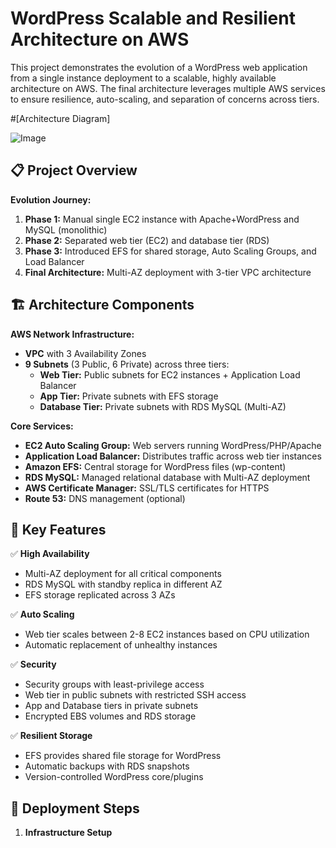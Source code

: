 # WordPress Scalable and Resilient Architecture on AWS

This project demonstrates the evolution of a WordPress web application from a single instance deployment to a scalable, highly available architecture on AWS. The final architecture leverages multiple AWS services to ensure resilience, auto-scaling, and separation of concerns across tiers.

#[Architecture Diagram]

![Image](https://github.com/user-attachments/assets/9728a460-552c-4e09-a110-6eeb457d3d09)

## 📋 Project Overview
**Evolution Journey:**
1. **Phase 1:** Manual single EC2 instance with Apache+WordPress and MySQL (monolithic)
2. **Phase 2:** Separated web tier (EC2) and database tier (RDS)
3. **Phase 3:** Introduced EFS for shared storage, Auto Scaling Groups, and Load Balancer
4. **Final Architecture:** Multi-AZ deployment with 3-tier VPC architecture

## 🏗️ Architecture Components
**AWS Network Infrastructure:**
- **VPC** with 3 Availability Zones
- **9 Subnets** (3 Public, 6 Private) across three tiers:
  - **Web Tier:** Public subnets for EC2 instances + Application Load Balancer
  - **App Tier:** Private subnets with EFS storage
  - **Database Tier:** Private subnets with RDS MySQL (Multi-AZ)

**Core Services:**
- **EC2 Auto Scaling Group:** Web servers running WordPress/PHP/Apache
- **Application Load Balancer:** Distributes traffic across web tier instances
- **Amazon EFS:** Central storage for WordPress files (wp-content)
- **RDS MySQL:** Managed relational database with Multi-AZ deployment
- **AWS Certificate Manager:** SSL/TLS certificates for HTTPS
- **Route 53:** DNS management (optional)

## 🔑 Key Features
✅ **High Availability**
- Multi-AZ deployment for all critical components
- RDS MySQL with standby replica in different AZ
- EFS storage replicated across 3 AZs

✅ **Auto Scaling**
- Web tier scales between 2-8 EC2 instances based on CPU utilization
- Automatic replacement of unhealthy instances

✅ **Security**
- Security groups with least-privilege access
- Web tier in public subnets with restricted SSH access
- App and Database tiers in private subnets
- Encrypted EBS volumes and RDS storage

✅ **Resilient Storage**
- EFS provides shared file storage for WordPress
- Automatic backups with RDS snapshots
- Version-controlled WordPress core/plugins

## 🚀 Deployment Steps
1. **Infrastructure Setup**


